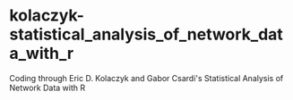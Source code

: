 # kolaczyk-statistical_analysis_of_network_data_with_r
Coding through Eric D. Kolaczyk and Gabor Csardi's Statistical Analysis of Network Data with R
